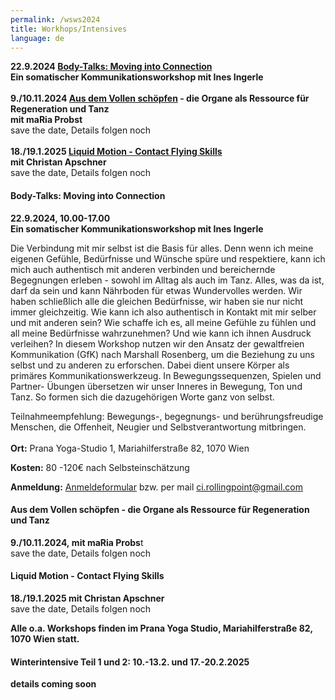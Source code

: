 ```yaml
---
permalink: /wsws2024
title: Workhops/Intensives
language: de
---
```

**22.9.2024 [Body-Talks: Moving into Connection](#bodytalks)**\
**Ein somatischer Kommunikationsworkshop mit Ines Ingerle**\
\
**9./10.11.2024 [Aus dem Vollen schöpfen](#organs) - die Organe als Ressource für Regeneration und Tanz**\
**mit maRia Probst**\
save the date, Details folgen noch\
\
**18./19.1.2025 [Liquid Motion - Contact Flying Skills](#flyingskills)**\
**mit Christan Apschner**\
save the date, Details folgen noch

<div class="named-anchor" id="bodytalks"></div>

#### Body-Talks: Moving into Connection 

**22.9.2024, 10.00-17.00\
Ein somatischer Kommunikationsworkshop mit Ines Ingerle**

Die Verbindung mit mir selbst ist die Basis für alles. Denn wenn ich meine eigenen Gefühle,
Bedürfnisse und Wünsche spüre und respektiere, kann ich mich auch authentisch mit anderen
verbinden und bereichernde Begegnungen erleben - sowohl im Alltag als auch im Tanz. Alles, was
da ist, darf da sein und kann Nährboden für etwas Wundervolles werden. Wir haben schließlich
alle die gleichen Bedürfnisse, wir haben sie nur nicht immer gleichzeitig.
Wie kann ich also authentisch in Kontakt mit mir selber und mit anderen sein?
Wie schaffe ich es, all meine Gefühle zu fühlen und all meine Bedürfnisse wahrzunehmen?
Und wie kann ich ihnen Ausdruck verleihen?
In diesem Workshop nutzen wir den Ansatz der gewaltfreien Kommunikation (GfK) nach Marshall
Rosenberg, um die Beziehung zu uns selbst und zu anderen zu erforschen. Dabei dient unsere
Körper als primäres Kommunikationswerkzeug. In Bewegungssequenzen, Spielen und Partner-
Übungen übersetzen wir unser Inneres in Bewegung, Ton und Tanz. So formen sich die
dazugehörigen Worte ganz von selbst.

Teilnahmeempfehlung: Bewegungs-, begegnungs- und berührungsfreudige Menschen, die
Offenheit, Neugier und Selbstverantwortung mitbringen.\
\
**Ort:** Prana Yoga-Studio 1, Mariahilferstraße 82, 1070 Wien

**Kosten:** 80 -120€ nach Selbsteinschätzung

**Anmeldung:** [Anmeldeformular](https://docs.google.com/forms/d/e/1FAIpQLSekDuPKjsMIN0sYaTr4EIgyTsUNC7hQdpiOAsjrwvsv-DpXmw/viewform) bzw. per mail ci.rollingpoint@gmail.com

<div class="named-anchor" id="organs"></div>

#### **Aus dem Vollen schöpfen - die Organe als Ressource für Regeneration und Tanz**

**9./10.11.2024, mit maRia Probs**t\
save the date, Details folgen noch

<div class="named-anchor" id="flyingskills"></div>

#### **Liquid Motion - Contact Flying Skills**

**18./19.1.2025 mit Christan Apschner**\
save the date, Details folgen noch

**Alle o.a. Workshops finden im Prana Yoga Studio, Mariahilferstraße 82, 1070 Wien statt.**

#### **Winterintensive Teil 1 und 2: 10.-13.2. und 17.-20.2.2025**

**details coming soon**